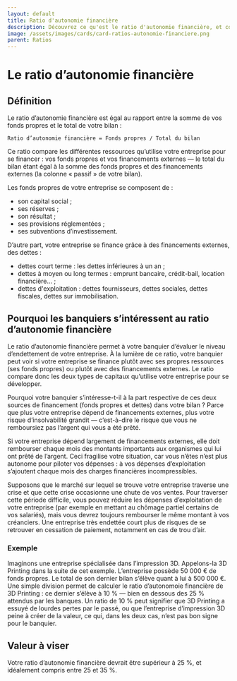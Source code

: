 ```yaml
---
layout: default
title: Ratio d'autonomie financière
description: Découvrez ce qu'est le ratio d'autonomie financière, et comment le calculer.
image: /assets/images/cards/card-ratios-autonomie-financiere.png
parent: Ratios
---
```


# Le ratio d’autonomie financière

## Définition

Le ratio d’autonomie financière est égal au rapport entre la somme de vos fonds propres et le total de votre bilan :

```
Ratio d’autonomie financière = Fonds propres / Total du bilan
```

Ce ratio compare les différentes ressources qu’utilise votre entreprise pour se financer : vos fonds propres et vos financements externes — le total du bilan étant égal à la somme des fonds propres et des financements externes (la colonne « passif » de votre bilan).

Les fonds propres de votre entreprise se composent de :

- son capital social ;
- ses réserves ;
- son résultat ;
- ses provisions réglementées ;
- ses subventions d’investissement.

D’autre part, votre entreprise se finance grâce à des financements externes, des dettes :

- dettes court terme : les dettes inférieures à un an ;
- dettes à moyen ou long termes : emprunt bancaire, crédit-bail, location financière… ;
- dettes d'exploitation : dettes fournisseurs, dettes sociales, dettes fiscales, dettes sur immobilisation.

## Pourquoi les banquiers s’intéressent au ratio d’autonomie financière

Le ratio d’autonomie financière permet à votre banquier d’évaluer le niveau d’endettement de votre entreprise. À la lumière de ce ratio, votre banquier peut voir si votre entreprise se finance plutôt avec ses propres ressources (ses fonds propres) ou plutôt avec des financements externes. Le ratio compare donc les deux types de capitaux qu’utilise votre entreprise pour se développer.

Pourquoi votre banquier s’intéresse-t-il à la part respective de ces deux sources de financement (fonds propres et dettes) dans votre bilan ? Parce que plus votre entreprise dépend de financements externes, plus votre risque d’insolvabilité grandit — c’est-à-dire le risque que vous ne remboursiez pas l’argent qui vous a été prêté.

Si votre entreprise dépend largement de financements externes, elle doit rembourser chaque mois des montants importants aux organismes qui lui ont prêté de l’argent. Ceci fragilise votre situation, car vous n’êtes n’est plus autonome pour piloter vos dépenses : à vos dépenses d’exploitation s’ajoutent chaque mois des charges financières incompressibles.

Supposons que le marché sur lequel se trouve votre entreprise traverse une crise et que cette crise occasionne une chute de vos ventes. Pour traverser cette période difficile, vous pouvez réduire les dépenses d’exploitation de votre entreprise (par exemple en mettant au chômage partiel certains de vos salariés), mais vous devrez toujours rembourser le même montant à vos créanciers. Une entreprise très endettée court plus de risques de se retrouver en cessation de paiement, notamment en cas de trou d’air.

### Exemple

Imaginons une entreprise spécialisée dans l’impression 3D. Appelons-la 3D Printing dans la suite de cet exemple. L’entreprise possède 50 000 € de fonds propres. Le total de son dernier bilan s’élève quant à lui à 500 000 €. Une simple division permet de calculer le ratio d’autonomoie financière de 3D Printing : ce dernier s’élève à 10 % — bien en dessous des 25 % attendus par les banques. Un ratio de 10 % peut signifier que 3D Printing a essuyé de lourdes pertes par le passé, ou que l’entreprise d’impression 3D peine à créer de la valeur, ce qui, dans les deux cas, n’est pas bon signe pour le banquier.

## Valeur à viser

Votre ratio d’autonomie financière devrait être supérieur à 25 %, et idéalement compris entre 25 et 35 %.
